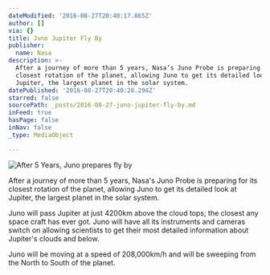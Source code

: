 ```yaml
---
dateModified: '2016-08-27T20:40:17.865Z'
author: []
via: {}
title: Juno Jupiter Fly By
publisher:
  name: Nasa
description: >-
  After a journey of more than 5 years, Nasa’s Juno Probe is preparing for its
  closest rotation of the planet, allowing Juno to get its detailed look at
  Jupiter, the largest planet in the solar system.
datePublished: '2016-08-27T20:40:28.294Z'
starred: false
sourcePath: _posts/2016-08-27-juno-jupiter-fly-by.md
inFeed: true
hasPage: false
inNav: false
_type: MediaObject

---
```

![After 5 Years, Juno prepares fly by](https://the-grid-user-content.s3-us-west-2.amazonaws.com/48efd343-8948-4ef9-aad7-2c47b48fed6f.jpg)

After a journey of more than 5 years, Nasa's Juno Probe is preparing for its closest rotation of the planet, allowing Juno to get its detailed look at Jupiter, the largest planet in the solar system.

Juno will pass Jupiter at just 4200km above the cloud tops; the closest any space craft has ever got. Juno will have all its instruments and cameras switch on allowing scientists to get their most detailed information about Jupiter's clouds and below.

Juno will be moving at a speed of 208,000km/h and will be sweeping from the North to South of the planet.